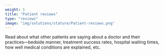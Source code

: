 ```yaml
---
weight: 1
title: "Patient reviews"
type: "reviews"
image: "img/solutions/stature/Patient-reviews.png"
---
```

Read about what other patients are saying about a doctor and their practices—bedside manner, treatment success rates, hospital waiting times, how well medical conditions are explained, etc.


